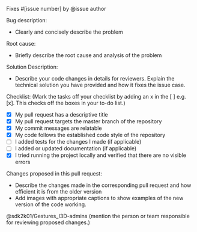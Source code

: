 Fixes #[issue number] by @issue author

Bug description:
- Clearly and concisely describe the problem

Root cause:
- Briefly describe the root cause and analysis of the problem

Solution Description:
- Describe your code changes in details for reviewers. Explain the technical solution you have provided and how it fixes the issue case.

Checklist: (Mark the tasks off your checklist by adding an x in the [ ] e.g. [x]. This checks off the boxes in your to-do list.)

- [x] My pull request has a descriptive title
- [x] My pull request targets the master branch of the repository
- [x] My commit messages are relatable
- [x] My code follows the established code style of the repository
- [ ] I added tests for the changes I made (if applicable)
- [ ] I added or updated documentation (if applicable)
- [x] I tried running the project locally and verified that there are no visible errors

Changes proposed in this pull request:
- Describe the changes made in the corresponding pull request and how efficient it is from the older version
- Add images with appropriate captions to show examples of the new version of the code working. 


@sdk2k01/Gestures_I3D-admins (mention the person or team responsible for reviewing proposed changes.)
